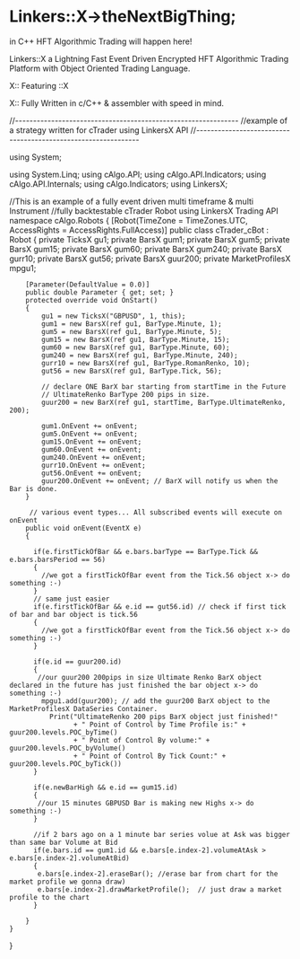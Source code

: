 # Linkers::X→theNextBigThing; 

in C++ HFT Algorithmic Trading will happen here!

Linkers::X a Lightning Fast Event Driven Encrypted HFT Algorithmic Trading Platform with Object Oriented Trading Language.

X:: Featuring ::X

X:: Fully Written in c/C++ & assembler with speed in mind.

//--------------------------------------------------------------
//example of a strategy written for cTrader using LinkersX API
//--------------------------------------------------------------

using System;

using System.Linq;
using cAlgo.API;
using cAlgo.API.Indicators;
using cAlgo.API.Internals;
using cAlgo.Indicators;
using LinkersX;

        
   
//This is an example of a fully event driven multi timeframe & multi Instrument 
//fully backtestable cTrader Robot using LinkersX Trading API
namespace cAlgo.Robots
{
    [Robot(TimeZone = TimeZones.UTC, AccessRights = AccessRights.FullAccess)]
    public class cTrader_cBot : Robot
    {
        private TicksX gu1;
        private BarsX gum1;
        private BarsX gum5;
        private BarsX gum15;
        private BarsX gum60;
        private BarsX gum240;
        private BarsX gurr10;
        private BarsX gut56;
        private BarsX guur200;
        private MarketProfilesX mpgu1;
        
        [Parameter(DefaultValue = 0.0)]
        public double Parameter { get; set; }
        protected override void OnStart()
        {
            gu1 = new TicksX("GBPUSD", 1, this);
            gum1 = new BarsX(ref gu1, BarType.Minute, 1);
            gum5 = new BarsX(ref gu1, BarType.Minute, 5);
            gum15 = new BarsX(ref gu1, BarType.Minute, 15);
            gum60 = new BarsX(ref gu1, BarType.Minute, 60);
            gum240 = new BarsX(ref gu1, BarType.Minute, 240);
            gurr10 = new BarsX(ref gu1, BarType.RomanRenko, 10);
            gut56 = new BarsX(ref gu1, BarType.Tick, 56);
            
            // declare ONE BarX bar starting from startTime in the Future
            // UltimateRenko BarType 200 pips in size.
            guur200 = new BarX(ref gu1, startTime, BarType.UltimateRenko, 200); 

            gum1.OnEvent += onEvent;
            gum5.OnEvent += onEvent;
            gum15.OnEvent += onEvent;
            gum60.OnEvent += onEvent;
            gum240.OnEvent += onEvent;
            gurr10.OnEvent += onEvent;
            gut56.OnEvent += onEvent;
            guur200.OnEvent += onEvent; // BarX will notify us when the Bar is done.
        }

         // various event types... All subscribed events will execute on onEvent
        public void onEvent(EventX e)
        {
                   
          if(e.firstTickOfBar && e.bars.barType == BarType.Tick && e.bars.barsPeriod == 56)
          {
            //we got a firstTickOfBar event from the Tick.56 object x-> do something :-)
          }
          // same just easier
          if(e.firstTickOfBar && e.id == gut56.id) // check if first tick of bar and bar object is tick.56
          {
            //we got a firstTickOfBar event from the Tick.56 object x-> do something :-)
          }
          
          if(e.id == guur200.id)
          {
           //our guur200 200pips in size Ultimate Renko BarX object declared in the future has just finished the bar object x-> do something :-)
            mpgu1.add(guur200); // add the guur200 BarX object to the MarketProfilesX DataSeries Container.
              Print("UltimateRenko 200 pips BarX object just finished!" 
                    + " Point of Control by Time Profile is:" + guur200.levels.POC_byTime() 
                    + " Point of Control By volume:" +  guur200.levels.POC_byVolume()
                    + " Point of Control By Tick Count:" +  guur200.levels.POC_byTick())
          }
          
          if(e.newBarHigh && e.id == gum15.id)
          {
           //our 15 minutes GBPUSD Bar is making new Highs x-> do something :-)
          }
          
          //if 2 bars ago on a 1 minute bar series volue at Ask was bigger than same bar Volume at Bid
          if(e.bars.id == gum1.id && e.bars[e.index-2].volumeAtAsk > e.bars[e.index-2].volumeAtBid)
          {
           e.bars[e.index-2].eraseBar(); //erase bar from chart for the market profile we gonna draw)
           e.bars[e.index-2].drawMarketProfile();  // just draw a market profile to the chart
          }
          
        }
    }
}


